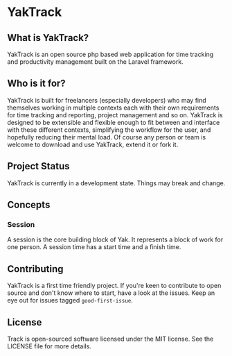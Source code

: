 # YakTrack

## What is YakTrack?

YakTrack is an open source php based web application for time tracking and productivity management built on the Laravel framework.

## Who is it for?

YakTrack is built for freelancers (especially developers) who may find themselves working in multiple contexts each with their own requirements for time tracking and reporting, project management and so on. YakTrack is designed to be extensible and flexible enough to fit between and interface with these different contexts, simplifying the workflow for the user, and hopefully reducing their mental load. Of course any person or team is welcome to download and use YakTrack, extend it or fork it.

## Project Status

YakTrack is currently in a development state. Things may break and change.

## Concepts

### Session

A session is the core building block of Yak. It represents a block of work for one person. A session time has a start time and a finish time.

## Contributing

YakTrack is a first time friendly project. If you're keen to contribute to open source and don't know where to start, have a look at the issues. Keep an eye out for issues tagged `good-first-issue`.

## License

Track is open-sourced software licensed under the MIT license. See the LICENSE file for more details.
